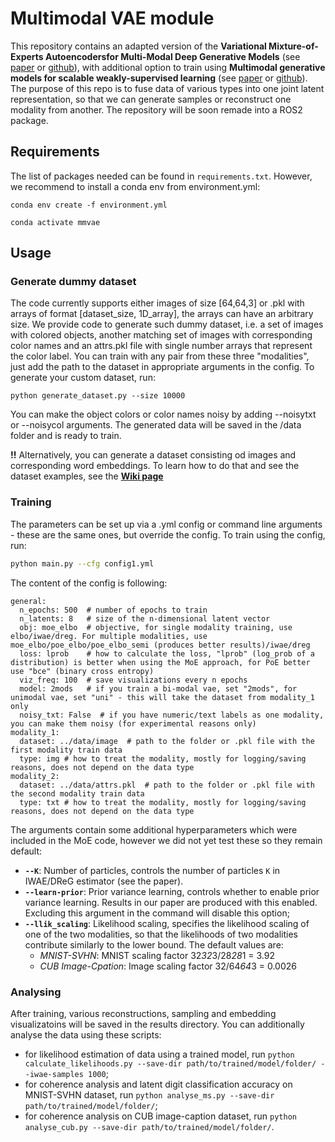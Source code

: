 # Multimodal VAE module
This repository contains an adapted version of the **Variational Mixture-of-Experts Autoencodersfor Multi-Modal Deep Generative Models** (see [paper](https://arxiv.org/pdf/1911.03393.pdf) or [github](https://github.com/iffsid/mmvae)), with additional option to train using **Multimodal generative models for scalable weakly-supervised learning** (see [paper](https://arxiv.org/pdf/1802.05335.pdf) or [github](https://github.com/mhw32/multimodal-vae-public)). The purpose of this repo is to fuse data of various types into one joint latent representation, so that we can generate samples or reconstruct one modality from another. The repository will be soon remade into a ROS2 package.

## Requirements
The list of packages needed can be found in `requirements.txt`. However, we recommend to install a conda env from environment.yml:


`conda env create -f environment.yml`

`conda activate mmvae`



## Usage

### Generate dummy dataset

The code currently supports either images of size [64,64,3] or .pkl with arrays of format [dataset_size, 1D_array], the arrays can have an arbitrary size. 
We provide code to generate such dummy dataset, i.e. a set of images with colored objects, another matching set of images with corresponding color names and an attrs.pkl file with single number arrays
that represent the color label. You can train with any pair from these three "modalities", just add the path to the dataset in appropriate arguments in the config. To generate your custom dataset, run:


`python generate_dataset.py --size 10000`


You can make the object colors or color names noisy by adding --noisytxt or --noisycol arguments. The generated data will be saved in the /data folder and is ready to train.


**!!** Alternatively, you can generate a dataset consisting od images and corresponding word embeddings. To learn how to do that and see the dataset examples, see the [**Wiki page**](https://gitlab.ciirc.cvut.cz/imitrob/mirracle/mirracle_wiki/-/wikis/tutorials/How-to-train-and-run-Multimodal-Fusion)


### Training

The parameters can be set up via a .yml config or command line arguments - these are the same ones, but override the config. To train using the config, run:


```bash
python main.py --cfg config1.yml

```


The content of the config is following:
```
general:
  n_epochs: 500  # number of epochs to train
  n_latents: 8   # size of the n-dimensional latent vector
  obj: moe_elbo  # objective, for single modality training, use elbo/iwae/dreg. For multiple modalities, use moe_elbo/poe_elbo/poe_elbo_semi (produces better results)/iwae/dreg
  loss: lprob    # how to calculate the loss, "lprob" (log_prob of a distribution) is better when using the MoE approach, for PoE better use "bce" (binary cross entropy)
  viz_freq: 100  # save visualizations every n epochs
  model: 2mods   # if you train a bi-modal vae, set "2mods", for unimodal vae, set "uni" - this will take the dataset from modality_1 only
  noisy_txt: False  # if you have numeric/text labels as one modality, you can make them noisy (for experimental reasons only)
modality_1:
  dataset: ../data/image  # path to the folder or .pkl file with the first modality train data
  type: img # how to treat the modality, mostly for logging/saving reasons, does not depend on the data type
modality_2:
  dataset: ../data/attrs.pkl  # path to the folder or .pkl file with the second modality train data
  type: txt # how to treat the modality, mostly for logging/saving reasons, does not depend on the data type
```

The arguments contain some additional hyperparameters which were included in the MoE code, however we did not yet test these so they remain default:

- **`--K`**: Number of particles, controls the number of particles `K` in IWAE/DReG estimator (see the paper).
- **`--learn-prior`**: Prior variance learning, controls whether to enable prior variance learning. Results in our paper are produced with this enabled. Excluding this argument in the command will disable this option;
- **`--llik_scaling`**: Likelihood scaling, specifies the likelihood scaling of one of the two modalities, so that the likelihoods of two modalities contribute similarly to the lower bound. The default values are: 
    - _MNIST-SVHN_: MNIST scaling factor 32*32*3/28*28*1 = 3.92
    - _CUB Image-Cpation_: Image scaling factor 32/64*64*3 = 0.0026


### Analysing
After training, various reconstructions, sampling and embedding visualizatoins will be saved in the results directory. You can additionally analyse the data using these scripts:

- for likelihood estimation of data using a trained model, run `python calculate_likelihoods.py --save-dir path/to/trained/model/folder/ --iwae-samples 1000`;
- for coherence analysis and latent digit classification accuracy on MNIST-SVHN dataset, run `python analyse_ms.py --save-dir path/to/trained/model/folder/`;
- for coherence analysis on CUB image-caption dataset, run `python analyse_cub.py --save-dir path/to/trained/model/folder/`.
